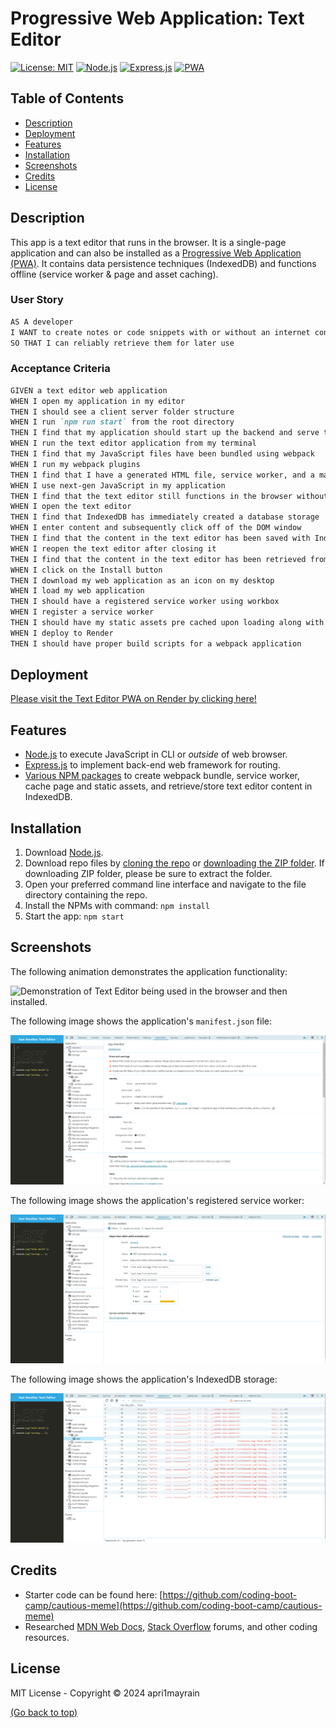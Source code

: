 # Progressive Web Application: Text Editor
[![License: MIT](https://img.shields.io/badge/License-MIT-green?style=for-the-badge)](https://github.com/apri1mayrain/text-editor?tab=MIT-1-ov-file)
[![Node.js](https://img.shields.io/badge/Node.js-darkgreen?style=for-the-badge&logo=nodedotjs)](https://nodejs.org/en)
[![Express.js](https://img.shields.io/badge/Express.js-black?style=for-the-badge&logo=express)](https://expressjs.com/)
[![PWA](https://img.shields.io/badge/PWA-purple?style=for-the-badge&logo=pwa)](https://developer.mozilla.org/en-US/docs/Web/Progressive_web_apps/Guides/What_is_a_progressive_web_app)

## Table of Contents
- [Description](#description)
- [Deployment](#deployment)
- [Features](#features)
- [Installation](#installation)
- [Screenshots](#screenshots)
- [Credits](#credits)
- [License](#license)

## Description

This app is a text editor that runs in the browser. It is a single-page application and can also be installed as a [Progressive Web Application (PWA)](https://developer.mozilla.org/en-US/docs/Web/Progressive_web_apps). It contains data persistence techniques (IndexedDB) and functions offline (service worker & page and asset caching).

### User Story

```md
AS A developer
I WANT to create notes or code snippets with or without an internet connection
SO THAT I can reliably retrieve them for later use
```

### Acceptance Criteria

```md
GIVEN a text editor web application
WHEN I open my application in my editor
THEN I should see a client server folder structure
WHEN I run `npm run start` from the root directory
THEN I find that my application should start up the backend and serve the client
WHEN I run the text editor application from my terminal
THEN I find that my JavaScript files have been bundled using webpack
WHEN I run my webpack plugins
THEN I find that I have a generated HTML file, service worker, and a manifest file
WHEN I use next-gen JavaScript in my application
THEN I find that the text editor still functions in the browser without errors
WHEN I open the text editor
THEN I find that IndexedDB has immediately created a database storage
WHEN I enter content and subsequently click off of the DOM window
THEN I find that the content in the text editor has been saved with IndexedDB
WHEN I reopen the text editor after closing it
THEN I find that the content in the text editor has been retrieved from our IndexedDB
WHEN I click on the Install button
THEN I download my web application as an icon on my desktop
WHEN I load my web application
THEN I should have a registered service worker using workbox
WHEN I register a service worker
THEN I should have my static assets pre cached upon loading along with subsequent pages and static assets
WHEN I deploy to Render
THEN I should have proper build scripts for a webpack application
```

## Deployment

[Please visit the Text Editor PWA on Render by clicking here!](https://text-editor-pk04.onrender.com)

## Features

* [Node.js](https://nodejs.org/en) to execute JavaScript in CLI or *outside* of web browser.
* [Express.js](https://expressjs.com/) to implement back-end web framework for routing.
* [Various NPM packages](https://github.com/apri1mayrain/text-editor/blob/main/client/package.json) to create webpack bundle, service worker, cache page and static assets, and retrieve/store text editor content in IndexedDB.


## Installation

1. Download [Node.js](https://nodejs.org/en).
2. Download repo files by [cloning the repo](https://docs.github.com/en/repositories/creating-and-managing-repositories/cloning-a-repository#cloning-a-repository) or [downloading the ZIP folder](https://github.com/apri1mayrain/text-editor/archive/refs/heads/main.zip). If downloading ZIP folder, please be sure to extract the folder.
3. Open your preferred command line interface and navigate to the file directory containing the repo.
4. Install the NPMs with command: `npm install`
4. Start the app: `npm start`

## Screenshots

The following animation demonstrates the application functionality:

![Demonstration of Text Editor being used in the browser and then installed.](./assets/images/demo.gif)

The following image shows the application's `manifest.json` file:

![Image of Text Editor with a manifest file in the browser.](./assets/images/manifest.png)

The following image shows the application's registered service worker:

![Image of Text Editor with a registered service worker in the browser.](./assets/images/service-worker.png)

The following image shows the application's IndexedDB storage:

![Image of Text Editor with a IndexedDB storage named 'jate' in the browser.](./assets/images/idb-storage.png)

## Credits

* Starter code can be found here: [https://github.com/coding-boot-camp/cautious-meme](https://github.com/coding-boot-camp/cautious-meme)
* Researched [MDN Web Docs](https://developer.mozilla.org/en-US/), [Stack Overflow](https://stackoverflow.com/) forums, and other coding resources.

## License

MIT License - Copyright © 2024 apri1mayrain

[(Go back to top)](#progressive-web-application-text-editor)